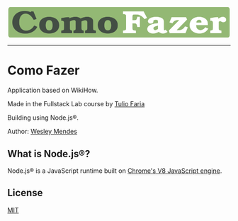 <p align="center">
   <a href="https://github.com/WesGtoX/como-fazer">
     <img src="public/img/logo2.svg" alt="Como Fazer" title="Como Fazer" width="500px">
   </a>
</p>

-----------------

# Como Fazer

Application based on WikiHow.

Made in the Fullstack Lab course by [Tulio Faria](https://github.com/tuliofaria)

Building using Node.js®.

Author: [Wesley Mendes](https://github.com/WesGtoX)

## What is Node.js®? ##

Node.js® is a JavaScript runtime built on [Chrome's V8 JavaScript engine](https://developers.google.com/v8/).

## License ##

[MIT](LICENSE)